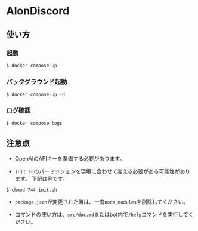 # AIonDiscord

## 使い方

### 起動

```
$ docker compose up
```

### バックグラウンド起動

```
$ docker compose up -d
```

### ログ確認

```
$ docker compose logs
```

## 注意点

- OpenAIのAPIキーを準備する必要があります。

- `init.sh`のパーミッションを環境に合わせて変える必要がある可能性があります。
下記は例です。

```
$ chmod 744 init.sh
```


- `package.json`が変更された時は、一度`node_modules`を削除してください。

- コマンドの使い方は、`src/doc.md`またはbot内で`/help`コマンドを実行してください。
